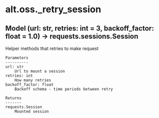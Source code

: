 # alt.oss._retry_session

## Model (url: str, retries: int = 3, backoff_factor: float = 1.0) -> requests.sessions.Session

Helper methods that retries to make request


    Parameters
    ----------
    url: str
        Url to mount a session
    retries: int
        How many retries
    backoff_factor: float
        Backoff schema - time periods between retry

    Returns
    -------
    requests.Session
        Mounted session
